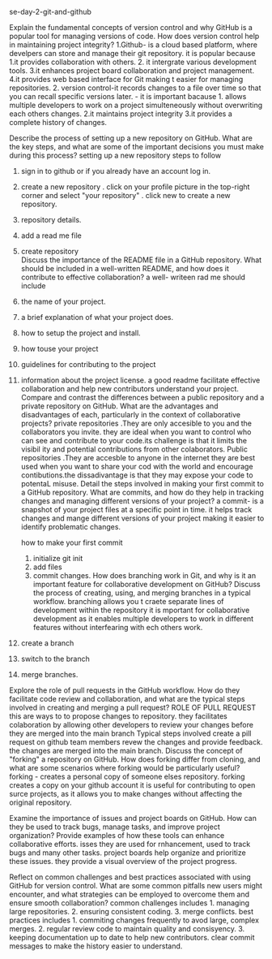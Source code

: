 se-day-2-git-and-github

Explain the fundamental concepts of version control and why GitHub is a popular tool for managing versions of code. How does version control help in maintaining project integrity?
  1.Github- is a cloud based platform, where develpers can store and manage their git repository.
             it is popular because 1.it provides collaboration with others.
                                   2. it intergrate various development tools.
                                   3.it enhances project board collaboration and project management.
                                   4.it provides web based interface for Git making t easier for managing repositories.
2. version control-it records changes to a file over time so that you can recall  specific versions later.
                  - it is important bacause 1. allows multiple developers to work on a project simulteneously without overwriting each others changes.
                                            2.it maintains project integrity 
                                            3.it provides a complete history of changes.
                   
Describe the process of setting up a new repository on GitHub. What are the key steps, and what are some of the important decisions you must make during this process?
 setting up a new repository steps to follow 
 1. sign in to github or if you already have an account log in.
 2.  create a new repository
      . click on your profile picture in the top-right corner and select "your repository"
      . click new to create a new repository.
 3. repository details.
 4.  add a read me file
 5.   create repository  
Discuss the importance of the README file in a GitHub repository. What should be included in a well-written README, and how does it contribute to effective collaboration?
  a well- writeen rad me should include
 1. the name of your project.
 2.  a brief explanation of what your project does.
 3.  how to setup the project and install.
 4.  how touse your project
 5.  guidelines for contributing to the project
 6.  information about the project license.
a good readme facilitate effective collaboration and help new contributors understand your project.
Compare and contrast the differences between a public repository and a private repository on GitHub. What are the advantages and disadvantages of each, particularly in the context of collaborative projects?
                        private repositories
     .They are only accesible to you and the collaborators you invite. they are ideal when you want to control who can see and contribute to your code.its challenge is that it limits the visibil
     ity and potential contributions from other colaborators.
                        Public repositories
     .They are accesble to anyone in the internet they are best used when you want to share your cod with the world and encourage contibutions.the dissadivantage is that they may expose your code to potentaL misuse.
 Detail the steps involved in making your first commit to a GitHub repository. What are commits, and how do they help in tracking changes and managing different versions of your project?
     a commit- is a snapshot of your project files at a specific point in time. it helps track changes and mange different versions of your project making it easier to identify problematic changes.
     
     how to make your first commit
     1. initialize  git init
     2. add files
     3. commit changes.
How does branching work in Git, and why is it an important feature for collaborative development on GitHub? Discuss the process of creating, using, and merging branches in a typical workflow.
branching allows you t craete separate lines of development within the repository it is mportant for collaborative development as it enables multiple developers to work in different features without interfearing with ech others work.
 1. create  a branch
 2. switch to the branch
 3. merge branches.

Explore the role of pull requests in the GitHub workflow. How do they facilitate code review and collaboration, and what are the typical steps involved in creating and merging a pull request?
       ROLE OF PULL REQUEST
 this are ways to to propose changes to repository. they facilitates colaboration by allowing other developers to review your changes before they are merged into the main branch
        Typical steps involved
 create a pill request on github
 team members revew the changes and provide feedback.
 the changes are merged into the main branch.
 Discuss the concept of "forking" a repository on GitHub. How does forking differ from cloning, and what are some scenarios where forking would be particularly useful?
forking - creates a personal copy of someone elses repository. 
forking creates a  copy on your github account 
it is useful for contributing to open surce projects, as it allows you to make changes without affecting the original repository.

Examine the importance of issues and project boards on GitHub. How can they be used to track bugs, manage tasks, and improve project organization? Provide examples of how these tools can enhance collaborative efforts.
isses they are used for rnhancement, used to track bugs and many other tasks.
project boards help organize and prioritize  these issues.  they provide a visual overview of the project progress.

Reflect on common challenges and best practices associated with using GitHub for version control. What are some common pitfalls new users might encounter, and what strategies can be employed to overcome them and ensure smooth collaboration?
common challenges  includes 1. managing large repositories.
                            2. ensuring consistent coding.
                            3. merge conflicts.
 best practices includes 1. commiting changes frequently to avod large, complex merges.
                         2. regular review code to maintain quality and consisyency.
                         3. keeping documentation up to date to help new contributors.
                         clear commit messages to make the history easier to understand.
